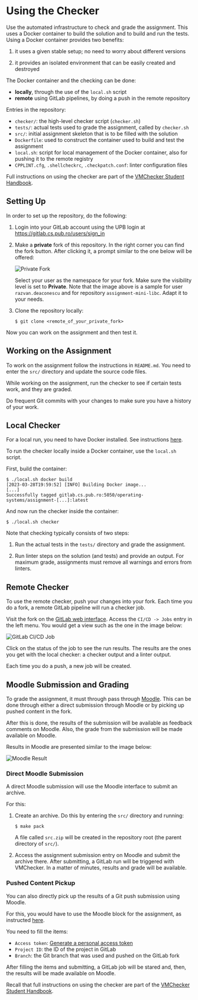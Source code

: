 # Using the Checker

Use the automated infrastructure to check and grade the assignment.
This uses a Docker container to build the solution and to build and run the tests.
Using a Docker container provides two benefits:

1. it uses a given stable setup;
   no need to worry about different versions

1. it provides an isolated environment that can be easily created and destroyed

The Docker container and the checking can be done:

- **locally**, through the use of the `local.sh` script
- **remote** using GitLab pipelines, by doing a push in the remote repository

Entries in the repository:

- `checker/`: the high-level checker script (`checker.sh`)
- `tests/`: actual tests used to grade the assignment, called by `checker.sh`
- `src/`: initial assignment skeleton that is to be filled with the solution
- `Dockerfile`: used to construct the container used to build and test the assignment
- `local.sh`: script for local management of the Docker container, also for pushing it to the remote registry
- `CPPLINT.cfg`, `.shellcheckrc`, `.checkpatch.conf`: linter configuration files

Full instructions on using the checker are part of the [VMChecker Student Handbook](https://github.com/systems-cs-pub-ro/vmchecker-next/wiki/Student-Handbook).

## Setting Up

In order to set up the repository, do the following:

1. Login into your GitLab account using the UPB login at https://gitlab.cs.pub.ro/users/sign_in

1. Make a **private** fork of this repository.
   In the right corner you can find the fork button.
   After clicking it, a prompt similar to the one below will be offered:

   ![Private Fork](./img/private-fork.png)

   Select your user as the namespace for your fork.
   Make sure the visibility level is set to **Private**.
   Note that the image above is a sample for user `razvan.deaconescu` and for repository `assignment-mini-libc`.
   Adapt it to your needs.

1. Clone the repository locally:

   ```
   $ git clone <remote_of_your_private_fork>
   ```

Now you can work on the assignment and then test it.

## Working on the Assignment

To work on the assignment follow the instructions in `README.md`.
You need to enter the `src/` directory and update the source code files.

While working on the assignment, run the checker to see if certain tests work, and they are graded.

Do frequent Git commits with your changes to make sure you have a history of your work.

## Local Checker

For a local run, you need to have Docker installed.
See instructions [here](https://docs.docker.com/engine/install/).

To run the checker locally inside a Docker container, use the `local.sh` script.

First, build the container:

```console
$ ./local.sh docker build
[2023-03-28T19:59:52] [INFO] Building Docker image...
[...]
Successfully tagged gitlab.cs.pub.ro:5050/operating-systems/assignment-[...]:latest
```

And now run the checker inside the container:

```console
$ ./local.sh checker
```

Note that checking typically consists of two steps:

1. Run the actual tests in the `tests/` directory and grade the assignment.

1. Run linter steps on the solution (and tests) and provide an output.
   For maximum grade, assignments must remove all warnings and errors from linters.

## Remote Checker

To use the remote checker, push your changes into your fork.
Each time you do a fork, a remote GitLab pipeline will run a checker job.

Visit the fork on the [GitLab web interface](https://github.cs.pub.ro).
Access the `CI/CD -> Jobs` entry in the left menu.
You would get a view such as the one in the image below:

![GitLab CI/CD Job](img/gitlab-jobs.png)

Click on the status of the job to see the run results.
The results are the ones you get with the local checker: a checker output and a linter output.

Each time you do a push, a new job will be created.

## Moodle Submission and Grading

To grade the assignment, it must through pass through [Moodle](https://curs.upb.ro).
This can be done through either a direct submission through Moodle or by picking up pushed content in the fork.

After this is done, the results of the submission will be available as feedback comments on Moodle.
Also, the grade from the submission will be made available on Moodle.

Results in Moodle are presented similar to the image below:

![Moodle Result](img/moodle-result.png)

### Direct Moodle Submission

A direct Moodle submission will use the Moodle interface to submit an archive.

For this:

1. Create an archive.
   Do this by entering the `src/` directory and running:

   ```console
   $ make pack
   ```

   A file called `src.zip` will be created in the repository root (the parent directory of `src/`).

1. Access the assignment submission entry on Moodle and submit the archive there.
   After submitting, a GitLab run will be triggered with VMChecker.
   In a matter of minutes, results and grade will be available.

### Pushed Content Pickup

You can also directly pick up the results of a Git push submission using Moodle.

For this, you would have to use the Moodle block for the assignment, as instructed [here](https://github.com/systems-cs-pub-ro/vmchecker-next/wiki/Student-Handbook#32-submitting-an-assignment).

You need to fill the items:

- `Access token`: [Generate a personal access token](https://docs.gitlab.com/ee/user/profile/personal_access_tokens.html#create-a-personal-access-token)
- `Project ID`: the ID of the project in GitLab
- `Branch`: the Git branch that was used and pushed on the GitLab fork

After filling the items and submitting, a GitLab job will be stared and, then, the results will be made available on Moodle.


Recall that full instructions on using the checker are part of the [VMChecker Student Handbook](https://github.com/systems-cs-pub-ro/vmchecker-next/wiki/Student-Handbook).
